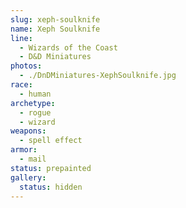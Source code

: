 ```yaml
---
slug: xeph-soulknife
name: Xeph Soulknife
line:
  - Wizards of the Coast
  - D&D Miniatures
photos:
  - ./DnDMiniatures-XephSoulknife.jpg
race:
  - human
archetype:
  - rogue
  - wizard
weapons:
  - spell effect
armor:
  - mail
status: prepainted
gallery:
  status: hidden
---
```

